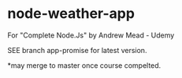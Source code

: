 # node-weather-app
For "Complete Node.Js" by Andrew Mead - Udemy


SEE branch app-promise for latest version.

*may merge to master once course compelted.
